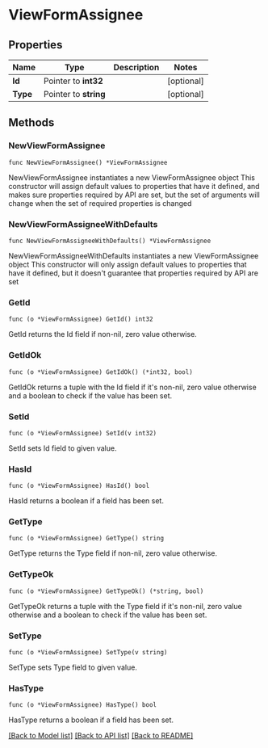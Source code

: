 # ViewFormAssignee

## Properties

Name | Type | Description | Notes
------------ | ------------- | ------------- | -------------
**Id** | Pointer to **int32** |  | [optional] 
**Type** | Pointer to **string** |  | [optional] 

## Methods

### NewViewFormAssignee

`func NewViewFormAssignee() *ViewFormAssignee`

NewViewFormAssignee instantiates a new ViewFormAssignee object
This constructor will assign default values to properties that have it defined,
and makes sure properties required by API are set, but the set of arguments
will change when the set of required properties is changed

### NewViewFormAssigneeWithDefaults

`func NewViewFormAssigneeWithDefaults() *ViewFormAssignee`

NewViewFormAssigneeWithDefaults instantiates a new ViewFormAssignee object
This constructor will only assign default values to properties that have it defined,
but it doesn't guarantee that properties required by API are set

### GetId

`func (o *ViewFormAssignee) GetId() int32`

GetId returns the Id field if non-nil, zero value otherwise.

### GetIdOk

`func (o *ViewFormAssignee) GetIdOk() (*int32, bool)`

GetIdOk returns a tuple with the Id field if it's non-nil, zero value otherwise
and a boolean to check if the value has been set.

### SetId

`func (o *ViewFormAssignee) SetId(v int32)`

SetId sets Id field to given value.

### HasId

`func (o *ViewFormAssignee) HasId() bool`

HasId returns a boolean if a field has been set.

### GetType

`func (o *ViewFormAssignee) GetType() string`

GetType returns the Type field if non-nil, zero value otherwise.

### GetTypeOk

`func (o *ViewFormAssignee) GetTypeOk() (*string, bool)`

GetTypeOk returns a tuple with the Type field if it's non-nil, zero value otherwise
and a boolean to check if the value has been set.

### SetType

`func (o *ViewFormAssignee) SetType(v string)`

SetType sets Type field to given value.

### HasType

`func (o *ViewFormAssignee) HasType() bool`

HasType returns a boolean if a field has been set.


[[Back to Model list]](../README.md#documentation-for-models) [[Back to API list]](../README.md#documentation-for-api-endpoints) [[Back to README]](../README.md)


